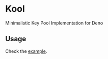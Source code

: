 # Kool

Minimalistic Key Pool Implementation for Deno

## Usage

Check the [example](./example.ts).
